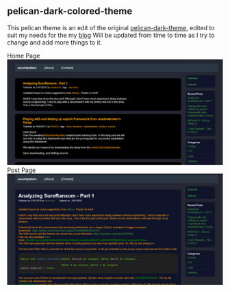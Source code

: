 ## pelican-dark-colored-theme

This pelican theme is an edit of the original [pelican-dark-theme](https://github.com/poulp/pelican-dark-theme), edited to suit my needs for the my [blog](securitytaters.info)
Will be updated from time to time as I try to change and add more things to it.

Home Page
![](images/home.jpg)
Post Page
![](images/post.jpg)
